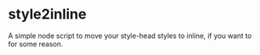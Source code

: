 # style2inline
A simple node script to move your style-head styles to inline, if you want to for some reason.
